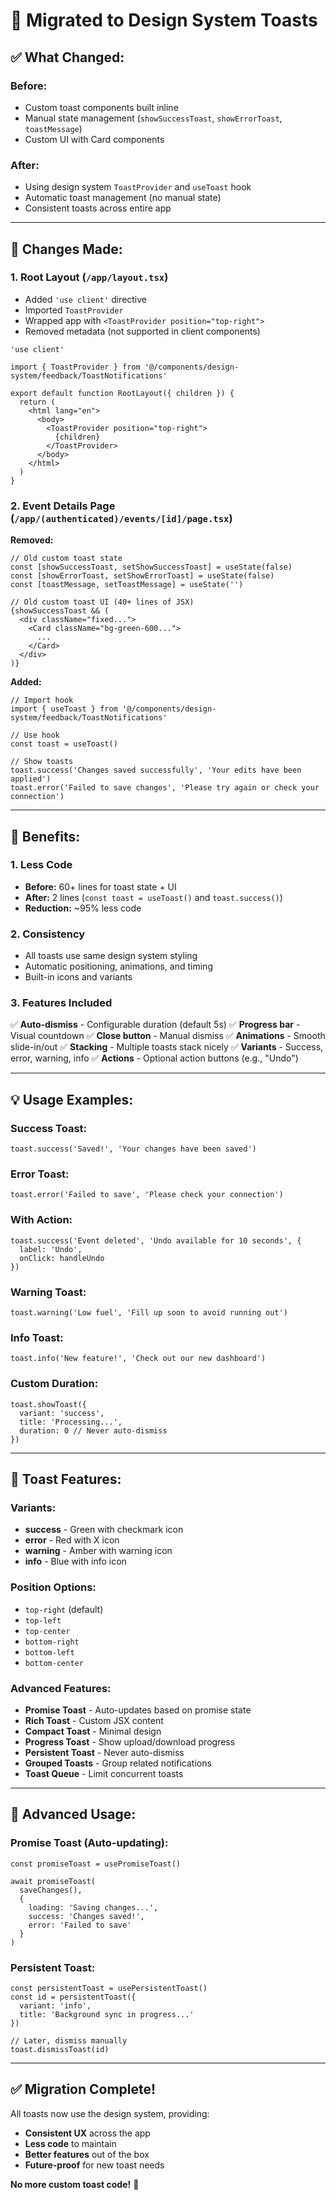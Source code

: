 # 🎨 Migrated to Design System Toasts

## ✅ What Changed:

### **Before:**
- Custom toast components built inline
- Manual state management (`showSuccessToast`, `showErrorToast`, `toastMessage`)
- Custom UI with Card components

### **After:**
- Using design system `ToastProvider` and `useToast` hook
- Automatic toast management (no manual state)
- Consistent toasts across entire app

---

## 📝 Changes Made:

### **1. Root Layout** (`/app/layout.tsx`)
- Added `'use client'` directive
- Imported `ToastProvider`
- Wrapped app with `<ToastProvider position="top-right">`
- Removed metadata (not supported in client components)

```tsx
'use client'

import { ToastProvider } from '@/components/design-system/feedback/ToastNotifications'

export default function RootLayout({ children }) {
  return (
    <html lang="en">
      <body>
        <ToastProvider position="top-right">
          {children}
        </ToastProvider>
      </body>
    </html>
  )
}
```

### **2. Event Details Page** (`/app/(authenticated)/events/[id]/page.tsx`)

**Removed:**
```tsx
// Old custom toast state
const [showSuccessToast, setShowSuccessToast] = useState(false)
const [showErrorToast, setShowErrorToast] = useState(false)
const [toastMessage, setToastMessage] = useState('')

// Old custom toast UI (40+ lines of JSX)
{showSuccessToast && (
  <div className="fixed...">
    <Card className="bg-green-600...">
      ...
    </Card>
  </div>
)}
```

**Added:**
```tsx
// Import hook
import { useToast } from '@/components/design-system/feedback/ToastNotifications'

// Use hook
const toast = useToast()

// Show toasts
toast.success('Changes saved successfully', 'Your edits have been applied')
toast.error('Failed to save changes', 'Please try again or check your connection')
```

---

## 🎯 Benefits:

### **1. Less Code**
- **Before:** 60+ lines for toast state + UI
- **After:** 2 lines (`const toast = useToast()` and `toast.success()`)
- **Reduction:** ~95% less code

### **2. Consistency**
- All toasts use same design system styling
- Automatic positioning, animations, and timing
- Built-in icons and variants

### **3. Features Included**
✅ **Auto-dismiss** - Configurable duration (default 5s)
✅ **Progress bar** - Visual countdown
✅ **Close button** - Manual dismiss
✅ **Animations** - Smooth slide-in/out
✅ **Stacking** - Multiple toasts stack nicely
✅ **Variants** - Success, error, warning, info
✅ **Actions** - Optional action buttons (e.g., "Undo")

---

## 💡 Usage Examples:

### **Success Toast:**
```tsx
toast.success('Saved!', 'Your changes have been saved')
```

### **Error Toast:**
```tsx
toast.error('Failed to save', 'Please check your connection')
```

### **With Action:**
```tsx
toast.success('Event deleted', 'Undo available for 10 seconds', {
  label: 'Undo',
  onClick: handleUndo
})
```

### **Warning Toast:**
```tsx
toast.warning('Low fuel', 'Fill up soon to avoid running out')
```

### **Info Toast:**
```tsx
toast.info('New feature!', 'Check out our new dashboard')
```

### **Custom Duration:**
```tsx
toast.showToast({
  variant: 'success',
  title: 'Processing...',
  duration: 0 // Never auto-dismiss
})
```

---

## 🎨 Toast Features:

### **Variants:**
- **success** - Green with checkmark icon
- **error** - Red with X icon
- **warning** - Amber with warning icon
- **info** - Blue with info icon

### **Position Options:**
- `top-right` (default)
- `top-left`
- `top-center`
- `bottom-right`
- `bottom-left`
- `bottom-center`

### **Advanced Features:**
- **Promise Toast** - Auto-updates based on promise state
- **Rich Toast** - Custom JSX content
- **Compact Toast** - Minimal design
- **Progress Toast** - Show upload/download progress
- **Persistent Toast** - Never auto-dismiss
- **Grouped Toasts** - Group related notifications
- **Toast Queue** - Limit concurrent toasts

---

## 🔧 Advanced Usage:

### **Promise Toast (Auto-updating):**
```tsx
const promiseToast = usePromiseToast()

await promiseToast(
  saveChanges(),
  {
    loading: 'Saving changes...',
    success: 'Changes saved!',
    error: 'Failed to save'
  }
)
```

### **Persistent Toast:**
```tsx
const persistentToast = usePersistentToast()
const id = persistentToast({
  variant: 'info',
  title: 'Background sync in progress...'
})

// Later, dismiss manually
toast.dismissToast(id)
```

---

## ✅ Migration Complete!

All toasts now use the design system, providing:
- **Consistent UX** across the app
- **Less code** to maintain
- **Better features** out of the box
- **Future-proof** for new toast needs

**No more custom toast code!** 🎉
